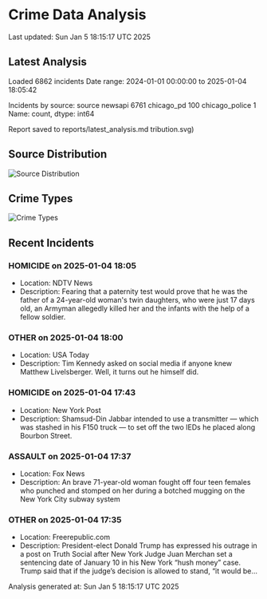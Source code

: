 # Crime Data Analysis
Last updated: Sun Jan  5 18:15:17 UTC 2025

## Latest Analysis

Loaded 6862 incidents
Date range: 2024-01-01 00:00:00 to 2025-01-04 18:05:42

Incidents by source:
source
newsapi           6761
chicago_pd         100
chicago_police       1
Name: count, dtype: int64

Report saved to reports/latest_analysis.md
tribution.svg)

## Source Distribution
![Source Distribution](images/source_distribution.svg)

## Crime Types
![Crime Types](images/crime_types.svg)

## Recent Incidents

### HOMICIDE on 2025-01-04 18:05
- Location: NDTV News
- Description: Fearing that a paternity test would prove that he was the father of a 24-year-old woman&#039;s twin daughters, who were just 17 days old, an Armyman allegedly killed her and the infants with the help of a fellow soldier.


### OTHER on 2025-01-04 18:00
- Location: USA Today
- Description: Tim Kennedy asked on social media if anyone knew Matthew Livelsberger. Well, it turns out he himself did.


### HOMICIDE on 2025-01-04 17:43
- Location: New York Post
- Description: Shamsud-Din Jabbar intended to use a transmitter — which was stashed in his F150 truck — to set off the two IEDs he placed along Bourbon Street.


### ASSAULT on 2025-01-04 17:37
- Location: Fox News
- Description: An brave 71-year-old woman fought off four teen females who punched and stomped on her during a botched mugging on the New York City subway system


### OTHER on 2025-01-04 17:35
- Location: Freerepublic.com
- Description: President-elect Donald Trump has expressed his outrage in a post on Truth Social after New York Judge Juan Merchan set a sentencing date of January 10 in his New York “hush money” case. Trump said that if the judge’s decision is allowed to stand, “it would be…

Analysis generated at: Sun Jan  5 18:15:17 UTC 2025
